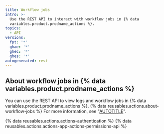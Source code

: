 ```yaml
---
title: Workflow jobs
intro: >-
  Use the REST API to interact with workflow jobs in {% data
  variables.product.prodname_actions %}.
topics:
  - API
versions:
  fpt: '*'
  ghae: '*'
  ghec: '*'
  ghes: '*'
autogenerated: rest
---
```


## About workflow jobs in {% data variables.product.prodname_actions %}

You can use the REST API to view logs and workflow jobs in {% data variables.product.prodname_actions %}. {% data reusables.actions.about-workflow-jobs %} For more information, see "[AUTOTITLE](/actions/using-workflows/workflow-syntax-for-github-actions)".

{% data reusables.actions.actions-authentication %} {% data reusables.actions.actions-app-actions-permissions-api %}


<!-- Content after this section is automatically generated -->
